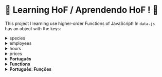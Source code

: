 # :construction: Learning HoF / Aprendendo HoF ! :construction:

This project I learning use higher-order Functions of JavaScript! In `data.js` has an object with the keys:

<details><summary> species </summary> <br />
species => array of objects with keys:

- id: species id;
- name: name of species;
- popularity: number of species;
- location: where stay this species;
- residents => this is an array of objects with the keys:

- name;
- sex;
- age.

</details>

<details><summary> employees </summary> <br />
employees => array of objects with keys:

- id: employeer id;
- firstName: name of employeer;
- lastName: last name of employeer;
- managers: array of id, the elements are employees id;
- responsibleFor: species Id;

</details>

<details> <summary> hours </summary> <br />
hours => object, the keys is name of days week. In this keys has an object with two keys, open and close with a number.

</details>

<details><summary> prices </summary> <br />
prices => object with the keys, adult, senior and child, all keys has a decimal number.
</details>

<details><summary><strong> Português </summary></strong> <br />

Esse projeto eu consolidei meus conhecimentos com higher-order functions de JavaScript! Em `data.js` há um objeto com as chaves:

<details><summary> species </summary> <br />
species => um array de objects com as keys:

- id: id das especies;
- name: nome das especies;
- popularity: número de especies;
- location: onde ficam as especies;
- residents => um array de objetos com as chaves:

- name;
- sex;
- age.

</details>

<details><summary> employees </summary> <br />
employees => um array de objects com as keys:

- id: id dos empregados;
- firstName: nome do empregado;
- lastName: sobrenome do empregado;
- managers: array com id, os elementos são employees id;
- responsibleFor: species Id;

</details>

<details> <summary> hours </summary> <br />
 hours => object, as chaves são os dias da semana em inglês. Nessas chaves há um objeto com as chaves, open e close, que são números representando horas no formato de 24h.

</details>

<details><summary> prices </summary> <br />
prices => object com as chaves, adult, senior and child, todas as chaves possuem um decimal.
</details>

</details>

<details><summary><strong>Functions</summary></strong> <br />

<details><summary><strong> Function getSpeciesByIds </summary> </strong> <br />

This function get all species by ids. Recive an array of ids, then return an empth array if don't have less an id and and return an array with all species of all ids.

</details>

<details><summary><strong> Function getAnimalsOlderThan </strong></summary> <br />

Receve one species and one age, if all animals on the name of species have age more than this age return true, case at less one animal with age lower then the age return false.

</details>

<details><summary><strong> Function getEmployeeByName </summary></strong> <br />

This functions get a employeer by name. Receve a string with a name, this name can be the first name and the last name.

</details>

<details><summary><strong> function createEmployee </strong></summary> <br />

Receve an object with `id`, `firstName` and `lastName`, this param is `personalInfo`, receve another object with keys `managers` and `responsibleFor`, both are array and this param is `associatedWith`, then with this params create a new employee.

</details>

<details><summary><strong> function isManager </summary> </strong> <br />

This function return true or false, case receve `id` is manager return true, in other case return false.

</details>

<details><summary><strong> function addEmployee </summary></strong> <br />

This function can create a new employee like `createEmployee`, but receve `id`, `firstName`, `lastName`, `managers` and `responsibleFor`.

</details>

<details><summary><strong> function countAnimals </summary></strong> <br />

Can receve a species, if not have species return the number of all species.

If have one species return the number of this species.

</details>

<details><summary><strong> Function calculateEntry </summary></strong> <br />

Receve an object with keys `Adult`, `Child` and `Senior` this keys have a number, then will multiplication for prices, of object in `data.js`, then return the sum.

</details>

<details><summary><strong> Function getAnimalMap </summary></strong> <br />

Can receve an object with keys:

- includeNames;
- sorted;
- sex.

If includeNames is true return all animals and your names.

If sorted is true return all animals sorted.

If sex is male return all male animals, and if is female return all female animals.

</details>

<details><strong> Function getSchedule </summary></strong> <br />

Can receve a param this is a string with a day name.

If not receve a param return `"Open from ${open} am until ${close}pm"` for all day.

If receve a day return `"Open from ${open} am until ${close}pm"`.

If the day is monday return `"CLOSED"`.

</details>

<details><summary><strong>  Function getOldestFromSpecies </summary></strong> <br />

Receve an id of employee and return an array with name, sex and age of the oldest animal. This animal is the first animal of the first specie in array, responsibleFor of employee.

</details>

<details><summary><strong> Function increasePrices </summary></strong> <br />

Receve a number, then change prices in `data.js`.

This change increase the price in number in percentage.

</details>

<details><summary><strong> Function getEmployeeCoverage </summary></strong> <br />

Can receve `id`, `firstName` or `lastName`.

If don't receve a param return an object with all employees, the keys are the full name and all keys receve all animals name.

If receve a param return an object  with one key, the full name of param employee. This key have name of all animal of this employee.

</details>

</details>

<details><summary><strong>Português: Funções</summary></strong> <br />

<details><summary><strong> Função getSpeciesByIds </summary> </strong> <br />

Essa função pega todas das espécies dos ids. Recebe um array de ids, então retorna um array vazio se não há pelo menos um id e um array com todos das espécies de todos os ids.

</details>

<details><summary><strong> Função getAnimalsOlderThan </strong></summary> <br />

Recebe uma espécie e uma idade, se todos os animais da espécie tiver uma idade maior que a idade enviada a função retorna true, caso pelo menos um animal tenha uma idade menor retorna false.

</details>

<details><summary><strong> Função createEmployee </strong></summary> <br />

Recebe um objeto com as chaves `id`, `firstName` e `lastName`, para o parámetro `personalInfo`, recebe um obejeto com as chaves `managers` e `responsibleFor`, ambos são array e esse parámetro é `associatedWith`, então com esses parámetro cria-se um novo empregado.

</details>


<details><summary><strong> Função isManager </summary> </strong> <br />

Essa função retorna true ou false, caso o `id` recebido seja um gerente retorna true, em outro caso retorna false.

</details>

<details><summary><strong> Função addEmployee </summary></strong> <br />

Essa função pode criar um novo empregado como a função `createEployee`, mas essa função recebe `id`, `firstName`, `lastName`, `managers` e `responsibleFor`.

</details>

<details><summary><strong> Função countAnimals </summary></strong> <br />

Pode receber uma espécie, se não receber, retorna o número de todos os animais de todas as espécies.

Se tem uma espécie retorna o número de animais dessa espécie.

</details>

<details><summary><strong> Função calculateEntry </summary></strong> <br />

Recebe um objeto com as chaves `Adult`, `Child` e `Senior` essas chaves têm um número, Então esses números são multiplicados pelos prices, do objeto `data.js`, então retorna a soma.

</details>

<details><summary><strong> Função getAnimalMap </summary></strong> <br />

Pode receber um objeto com as chaves:

- includeNames;
- sorted;
- sex.

Se includeNames for true retorna todos animais e seus nomes.

Se sorted for true retorna todos animais ordenados.

Se sex for male retorna todos os animais macho, e se for female retorna todos animais feminino.

</details>

<details><strong> Função getSchedule </summary></strong><br />

Pode receber um parâmetro sendo um string com os dias da semana em inglês.

Se não receber um parâmetro retorna `"Open from ${open} am until ${close}pm"` para todos os dias.

Se receber um dia retorna `"Open from ${open} am until ${close}pm"`.

Se o dia for segunda-feira (monday) retorna `"CLOSED"`.

</details>

<details><summary><strong>  Função getOldestFromSpecies </summary></strong> <br />

Recebe um id do empregado e retorna um array com nome, sexo e idade do animal mais velho. Esse animal é o primeiro animal da primeira espécie no array responsibleFor do empregado.

</details>

<details><summary><strong> Função increasePrices </summary></strong> <br />

Recebe um númerom então muda os preços em prices no arquivo `data.js`.

Essa mudanção é um incremento com o número em percentagem.

</details>

<details><summary><strong> Função getEmployeeCoverage </summary></strong> <br />

Pode receber `id`, `firstName` ou `lastName`.

Se não receber um parâmetro retorna um objeto com todos os empregados, as chaves são o nome completo de todos os funcionários, as chaves possuem os nomes dos animais.

Se recebe um parâmetro retorna um objeto com uma chave, o nome completo do empregado enviado como parâmetro. Essa chave possui todos os animais do empregado.

</details>

</details>